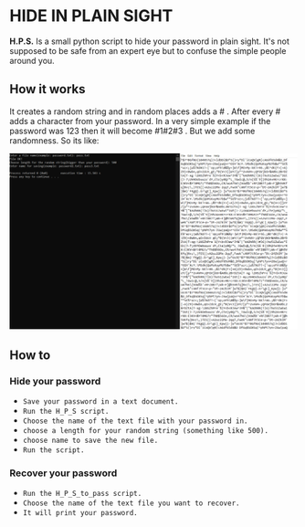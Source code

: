 # HIDE IN PLAIN SIGHT

**H.P.S.** Is a small python script to hide your password in plain sight. It's not supposed to be safe from an expert eye but to confuse the simple people around you.


## How it works
It creates a random string and in random places adds a # . After every # adds a character from your password.
In a very simple example if the password was 123 then it will become #1#2#3 . But we add some randomness. So its like:

![My Image](https://github.com/AlexKolokas/Hide_In_Plain_Sight/blob/main/Images/Screenshot%202022-07-04%20172414.png?raw=true) 

## How to 
### Hide your password
- `Save your password in a text document.` 
- `Run the H_P_S script.` 
- `Choose the name of the text file with your password in.` 
- `choose a length for your random string (something like 500).` 
- `choose name to save the new file.` 
- `Run the script.` 

### Recover your password
- `Run the H_P_S_to_pass script.` 
- `Choose the name of the text file you want to recover.` 
- `It will print your password.` 
